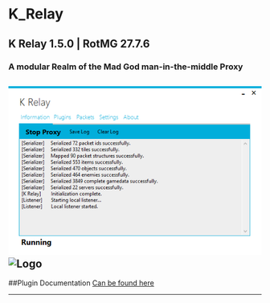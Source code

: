 # K_Relay
## K Relay 1.5.0 | RotMG 27.7.6
### A modular Realm of the Mad God man-in-the-middle Proxy

![Screenshot](/Screenshot.png) ![Logo](/Icon.ico)
-----------------------------------------------------------

##Plugin Documentation
[Can be found here](https://github.com/TheKronks/K_Relay_Plugin_Documentation/blob/master/README.md)

-----------------------------------------------------------
